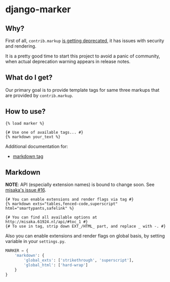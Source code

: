 # django-marker

## Why?

First of all, `contrib.markup`
[is getting deprecated](https://code.djangoproject.com/ticket/18054), it has
issues with security and rendering.

It is a pretty good time to start this project to avoid a panic of community,
when actual deprecation warning appears in release notes.

## What do I get?

Our primary goal is to provide template tags for same three markups that are
provided by `contrib.markup`.

## How to use?

```django
{% load marker %}

{# Use one of available tags... #}
{% markdown your_text %}
```

Additional documentation for:

* [markdown tag](#markdown)

## Markdown

**NOTE**: API (especially extension names) is bound to change soon. See
[misaka's issue #16](https://github.com/FSX/misaka/issues/16).

```django
{# You can enable extensions and render flags via tag #}
{% markdown exts="tables,fenced-code,superscript" html="smartypants,safelink" %}

{# You can find all available options at http://misaka.61924.nl/api/#toc_1 #}
{# To use in tag, strip down EXT_/HTML_ part, and replace _ with -. #}
```

Also you can enable extensions and render flags on global basis, by setting
variable in your `settings.py`.

```python
MARKER = {
    'markdown': {
        'global_exts': ['strikethrough', 'superscript'],
        'global_html': ['hard-wrap']
    }
}
```

